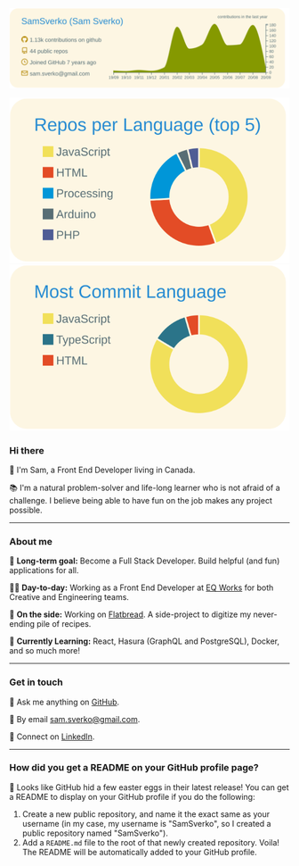 ![](https://raw.githubusercontent.com/SamSverko/SamSverko/master/profile-summary-card-output/solarized/0-profile-details.svg)

![](https://raw.githubusercontent.com/SamSverko/SamSverko/master/profile-summary-card-output/solarized/1-repos-per-language.svg) ![](https://raw.githubusercontent.com/SamSverko/SamSverko/master/profile-summary-card-output/solarized/2-most-commit-language.svg)

### Hi there

👋 I'm Sam, a Front End Developer living in Canada.

📚 I'm a natural problem-solver and life-long learner who is not afraid of a challenge. I believe being able to have fun on the job makes any project possible.

---

### About me

🌟 **Long-term goal:** Become a Full Stack Developer. Build helpful (and fun) applications for all.

👨‍💻 **Day-to-day:** Working as a Front End Developer at [EQ Works](https://www.eqworks.com/) for both Creative and Engineering teams.

🔭 **On the side:** Working on [Flatbread](https://github.com/SamSverko/flatbread). A side-project to digitize my never-ending pile of recipes.

🌱 **Currently Learning:** React, Hasura (GraphQL and PostgreSQL), Docker, and so much more!

---

### Get in touch

💬 Ask me anything on [GitHub](https://github.com/SamSverko/ama).

💌 By email [sam.sverko@gmail.com](mailto:sam.sverko@gmail.com).

🔗 Connect on [LinkedIn](https://www.linkedin.com/in/samsverko/).

---

### How did you get a README on your GitHub profile page?

🥚 Looks like GitHub hid a few easter eggs in their latest release! You can get a README to display on your GitHub profile if you do the following:

1. Create a new public repository, and name it the exact same as your username (in my case, my username is "SamSverko", so I created a public repository named "SamSverko").
2. Add a `README.md` file to the root of that newly created repository. Voila! The README will be automatically added to your GitHub profile.
